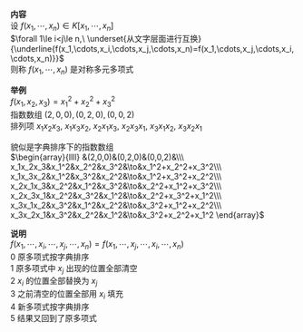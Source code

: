 **内容**  
设 $f(x_1,\cdots,x_n)\in K[x_1,\cdots,x_n]$  
 $\forall 1\le i<j\le n,\ \underset{从文字层面进行互换}{\underline{f(x_1,\cdots,x_i,\cdots,x_j,\cdots,x_n)=f(x_1,\cdots,x_j,\cdots,x_i,\cdots,x_n)}}$  
则称 $f(x_1,\cdots,x_n)$ 是对称多元多项式  
  
**举例**  
 $f(x_1,x_2,x_3)=x_1^2+x_2^2+x_3^2$  
指数数组 $(2,0,0),(0,2,0),(0,0,2)$  
排列项 $x_1x_2x_3,\ x_1x_3x_2,\ x_2x_1x_3,\ x_2x_3x_1,\ x_3x_1x_2,\ x_3x_2x_1$  
  
貌似是字典排序下的指数数组  
 $\begin{array}{llll}  
&(2,0,0)&(0,2,0)&(0,0,2)&\\\  
x_1x_2x_3&x_1^2&x_2^2&x_3^2&\to&x_1^2+x_2^2+x_3^2\\\  
x_1x_3x_2&x_1^2&x_3^2&x_2^2&\to&x_1^2+x_3^2+x_2^2\\\  
x_2x_1x_3&x_2^2&x_1^2&x_3^2&\to&x_2^2+x_1^2+x_3^2\\\  
x_2x_3x_1&x_2^2&x_3^2&x_1^2&\to&x_2^2+x_3^2+x_1^2\\\  
x_3x_1x_2&x_3^2&x_1^2&x_2^2&\to&x_3^2+x_1^2+x_2^2\\\  
x_3x_2x_1&x_3^2&x_2^2&x_1^2&\to&x_3^2+x_2^2+x_1^2  
\end{array}$  
  
**说明**  
 $f(x_1,\cdots,x_i,\cdots,x_j,\cdots,x_n)=f(x_1,\cdots,x_j,\cdots,x_i,\cdots,x_n)$  
0 原多项式按字典排序  
1 原多项式中 $x_j$ 出现的位置全部清空  
2  $x_i$ 的位置全部替换为 $x_j$  
3 之前清空的位置全部用 $x_i$ 填充  
4 新多项式按字典排序  
5 结果又回到了原多项式  
